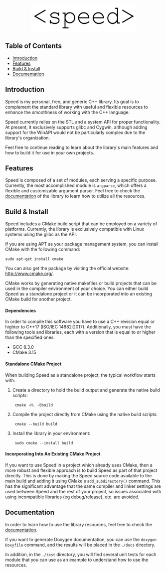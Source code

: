<p align="center">
  <img height="90" src="docs/images/speed.png" alt="speed"/>
</p>


## Table of Contents
- [Introduction](#introduction)
- [Features](#features)
- [Build & Install](#build--install)
- [Documentation](#documentation)

## Introduction

Speed is my personal, free, and generic C++ library. Its goal is to complement the standard library 
with useful and flexible resources to enhance the smoothness of working with the C++ language.

Speed currently relies on the STL and a system API for proper functionality. At present, it 
exclusively supports glibc and Cygwin, although adding support for the WinAPI would not be 
particularly complex due to the library's organization.

Feel free to continue reading to learn about the library's main features and how to build it for 
use in your own projects.

## Features

Speed is composed of a set of modules, each serving a specific purpose. Currently, the most 
accomplished module is `argparse`, which offers a flexible and customizable argument parser. Feel 
free to check the [documentation](docs/index.md) of the library to learn how to utilize all the 
resources.

## Build & Install

Speed includes a CMake build script that can be employed on a variety of platforms. Currently, the
library is exclusively compatible with Linux systems using the glibc as the API.

If you are using APT as your package management system, you can install CMake with the following 
command:

    sudo apt-get install cmake

You can also get the package by visiting the official website: <http://www.cmake.org/>.

CMake works by generating native makefiles or build projects that can be used in the compiler 
environment of your choice. You can either build Speed as a standalone project or it can be 
incorporated into an existing CMake build for another project.

#### Dependencies

In order to compile this software you have to use a C++ revision equal or highter to C++17 
(ISO/IEC 14882:2017). Additionally, you must have the following tools and libraries, each with a 
version that is equal to or higher than the specified ones:
- GCC 8.3.0
- CMake 3.15

#### Standalone CMake Project

When building Speed as a standalone project, the typical workflow starts with:

1. Create a directory to hold the build output and generate the native build scripts:

        cmake -H. -Bbuild

2. Compile the project directly from CMake using the native build scripts:

        cmake --build build

3. Install the library in your environment:

        sudo cmake --install build

#### Incorporating Into An Existing CMake Project

If you want to use Speed in a project which already uses CMake, then a more robust and flexible 
approach is to build Speed as part of that project directly. 
This is done by making the Speed source code available to the main build and adding it using 
CMake's `add_subdirectory()` command. 
This has the significant advantage that the same compiler and linker settings are used between 
Speed and the rest of your project, so issues associated with using incompatible libraries 
(eg debug/release), etc. are avoided.

## Documentation

In order to learn how to use the library resources, feel free to check the 
[documentation](docs/index.md).

If you want to generate Doxygen documentation, you can use the `doxygen Doxyfile` command, and 
the results will be placed in the `./docs` directory. 

In addition, in the `./test` directory, you will find several unit tests for each module that you 
can use as an example to understand how to use the resources.
